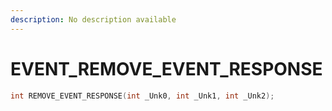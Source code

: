 ```yaml
---
description: No description available 
---
```


# EVENT\_REMOVE_EVENT_RESPONSE

```cpp
int REMOVE_EVENT_RESPONSE(int _Unk0, int _Unk1, int _Unk2);
```